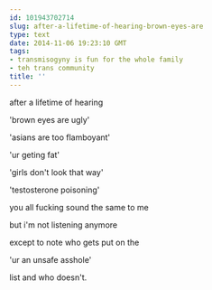 ```yaml
---
id: 101943702714
slug: after-a-lifetime-of-hearing-brown-eyes-are
type: text
date: 2014-11-06 19:23:10 GMT
tags:
- transmisogyny is fun for the whole family
- teh trans community
title: ''
---
```

after a lifetime of hearing

'brown eyes are ugly'

'asians are too flamboyant'

'ur geting fat'

'girls don't look that way'

'testosterone poisoning'

you all fucking sound the same to me

but i'm not listening anymore

except to note who gets put on the

'ur an unsafe asshole'

list and who doesn't.